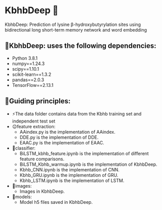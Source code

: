 # KbhbDeep 🧐
KbhbDeep: Prediction of lysine β-hydroxybutyrylation sites using bidirectional long short-term memory network and word embedding

## 🚀KbhbDeep: uses the following dependencies:
* Python 3.8.1<br>
* numpy==1.24.3<br>
* scipy==1.10.1<br>
* scikit-learn==1.3.2<br>
* pandas==2.0.3<br>
* TensorFlow==2.13.1<br>
## 👀Guiding principles:
* ⚡The data folder contains data from the Kbhb training set and independent test set<br>
* 😉feature extraction:<br>
   *    AAindex.py is the implementation of AAindex.<br>
   *    DDE.py is the implementation of DDE.<br>
   *    EAAC.py is the implementation of EAAC.<br>
* 🌱classifier:<br>
   *   BiLSTM_kbhb_feature.ipynb is the implementation of different feature comparisons.<br>
   *   BiLSTM_Kbhb_warmup.ipynb is the implementation of KbhbDeep.<br>
   *   Kbhb_CNN.ipynb is the implementation of CNN.<br>
   *   Kbhb_GRU.ipynb is the implementation of GRU.<br>
   *   Kbhb_LSTM.ipynb is the implementation of LSTM.<br>
* 💞️images:<br>
   *    Images in KbhbDeep.<br>
* 👋models:<br>
   *   Model h5 files saved in KbhbDeep.<br>
